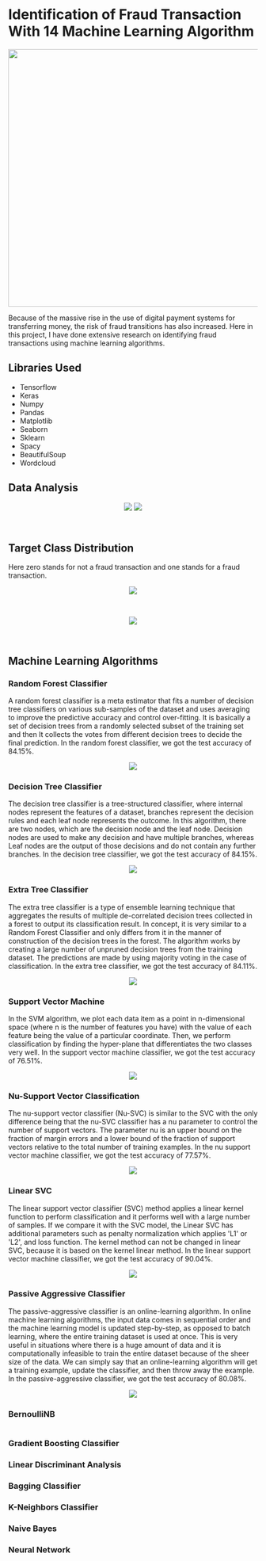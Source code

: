 # Identification of Fraud Transaction With 14 Machine Learning Algorithm
<p align="center">
</p>
<img src="https://www.bluefin.com/wp-content/uploads/2020/10/fraudulent-credit-card-transactions.jpg" width="970" height="520">
<p> Because of the massive rise in the use of digital payment systems for transferring money, the risk of fraud transitions has also increased. Here in this project, I have done extensive research on identifying fraud transactions using machine learning algorithms. </p>
<h2>Libraries Used</h2>
<ul>
  <li>Tensorflow</li>
  <li>Keras</li>
  <li>Numpy</li>
  <li>Pandas </li>
  <li>Matplotlib</li>
  <li>Seaborn</li>
  <li>Sklearn</li>
  <li>Spacy</li>
  <li>BeautifulSoup</li>
  <li>Wordcloud</li>
</ul>
<h2>Data Analysis</h2>
<p align="center"> 
<img src="https://github.com/NavinBondade/Identification-of-Fraud-Transaction-With-9-ML-Algorithm/blob/main/Pictures%20and%20Graphs/Distribution%20of%20Transaction%20Type.png">
<img src="https://raw.githubusercontent.com/NavinBondade/Identification-of-Fraud-Transaction-With-9-ML-Algorithm/main/Pictures%20and%20Graphs/Amount%20Histogram.png">
</p><br>
<h2>Target Class Distribution</h2>
<p>Here zero stands for not a fraud transaction and one stands for a fraud transaction.</p>
<p align="center"> 
<img src="https://raw.githubusercontent.com/NavinBondade/Identification-of-Fraud-Transaction-With-9-ML-Algorithm/main/Pictures%20and%20Graphs/Distribution%20of%20Target%20Variable.png">
</p><br> 
<p align="center">  
<img src="https://raw.githubusercontent.com/NavinBondade/Identification-of-Fraud-Transaction-With-9-ML-Algorithm/main/Pictures%20and%20Graphs/Distribution%20Of%20Target%20Variable%20In%20Percentage.png">
</p><br> 
<h2>Machine Learning Algorithms</h2>   
<h3>Random Forest Classifier</h3>
<p>
A random forest classifier is a meta estimator that fits a number of decision tree classifiers on various sub-samples of the dataset and uses averaging to improve the predictive accuracy and control over-fitting. It is basically a set of decision trees from a randomly selected subset of the training set and then It collects the votes from different decision trees to decide the final prediction. In the random forest classifier, we got the test accuracy of 84.15%.
</p>  
<p align="center">  
<img src="https://raw.githubusercontent.com/NavinBondade/Identification-of-Fraud-Transaction-With-9-ML-Algorithm/main/Pictures%20and%20Graphs/Random%20Forest%20Classifier%20CM.png">
</p>    
<h3>Decision Tree Classifier</h3>
<p>
The decision tree classifier is a tree-structured classifier, where internal nodes represent the features of a dataset, branches represent the decision rules and each leaf node represents the outcome. In this algorithm, there are two nodes, which are the decision node and the leaf node. Decision nodes are used to make any decision and have multiple branches, whereas Leaf nodes are the output of those decisions and do not contain any further branches. In the decision tree classifier, we got the test accuracy of 84.15%. 
</p>  
<p align="center">  
<img src="https://raw.githubusercontent.com/NavinBondade/Identification-of-Fraud-Transaction-With-9-ML-Algorithm/main/Pictures%20and%20Graphs/Decision%20Tree%20Classifier%20CM.png">
</p>    
<h3>Extra Tree Classifier</h3>
<p>
The extra tree classifier is a type of ensemble learning technique that aggregates the results of multiple de-correlated decision trees collected in a forest to output its classification result. In concept, it is very similar to a Random Forest Classifier and only differs from it in the manner of construction of the decision trees in the forest. The algorithm works by creating a large number of unpruned decision trees from the training dataset. The predictions are made by using majority voting in the case of classification. In the extra tree classifier, we got the test accuracy of 84.11%.
</p>  
<p align="center">  
<img src="https://raw.githubusercontent.com/NavinBondade/Identification-of-Fraud-Transaction-With-9-ML-Algorithm/main/Pictures%20and%20Graphs/Extra%20Tree%20Classifier%20CM.png">
</p>    
<h3>Support Vector Machine</h3>
<p>
In the SVM algorithm, we plot each data item as a point in n-dimensional space (where n is the number of features you have) with the value of each feature being the value of a particular coordinate. Then, we perform classification by finding the hyper-plane that differentiates the two classes very well. In the support vector machine classifier, we got the test accuracy of 76.51%.  
</p>  
<p align="center">  
<img src="https://raw.githubusercontent.com/NavinBondade/Identification-of-Fraud-Transaction-With-9-ML-Algorithm/main/Pictures%20and%20Graphs/SVM%20Test%20CM.png">
</p> 
<h3>Nu-Support Vector Classification</h3>
<p>
The nu-support vector classifier (Nu-SVC) is similar to the SVC with the only difference being that the nu-SVC classifier has a nu parameter to control the number of support vectors. The parameter nu is an upper bound on the fraction of margin errors and a lower bound of the fraction of support vectors relative to the total number of training examples. In the nu support vector machine classifier, we got the test accuracy of 77.57%.   
</p>  
<p align="center">  
<img src="https://raw.githubusercontent.com/NavinBondade/Identification-of-Fraud-Transaction-With-9-ML-Algorithm/main/Pictures%20and%20Graphs/Nu-Support%20Vector%20CM.png">
</p> 
<h3>Linear SVC</h3>
<p>
The linear support vector classifier (SVC) method applies a linear kernel function to perform classification and it performs well with a large number of samples. If we compare it with the SVC model, the Linear SVC has additional parameters such as penalty normalization which applies 'L1' or 'L2', and loss function. The kernel method can not be changed in linear SVC, because it is based on the kernel linear method. In the linear support vector machine classifier, we got the test accuracy of 90.04%.   
</p>  
<p align="center">  
<img src="https://raw.githubusercontent.com/NavinBondade/Identification-of-Fraud-Transaction-With-9-ML-Algorithm/main/Pictures%20and%20Graphs/Linear%20Support%20Vector%20CM.png">
</p> 
<h3>Passive Aggressive Classifier</h3>
<p>
The passive-aggressive classifier is an online-learning algorithm. In online machine learning algorithms, the input data comes in sequential order and the machine learning model is updated step-by-step, as opposed to batch learning, where the entire training dataset is used at once. This is very useful in situations where there is a huge amount of data and it is computationally infeasible to train the entire dataset because of the sheer size of the data. We can simply say that an online-learning algorithm will get a training example, update the classifier, and then throw away the example. In the passive-aggressive classifier, we got the test accuracy of 80.08%.     
</p>  
<p align="center">  
<img src="https://raw.githubusercontent.com/NavinBondade/Identification-of-Fraud-Transaction-With-9-ML-Algorithm/main/Pictures%20and%20Graphs/Passive%20Aggressive%20Classifier%20CM.png">
</p> 
<h3>BernoulliNB</h3>
<p>
</p>  
<p align="center">  
<img src="">
</p> 
<h3>Gradient Boosting Classifier</h3>
<h3>Linear Discriminant Analysis</h3>
<h3>Bagging Classifier</h3>
<h3>K-Neighbors Classifier</h3>
<h3>Naive Bayes</h3>
<h3>Neural Network</h3>








